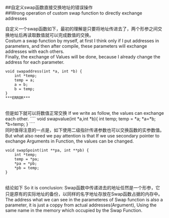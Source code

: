 ##自定义swap函数直接交换地址的错误操作  
##Wrong operation of custom swap function to directly exchange addresses  
  
自定义一个swap函数如下，最初的理解是只要将地址传进去了，两个形参之间交换地址后再读取数值就可以完成数值的交换。  
Costum a swap function by myself, at first I think only if I put addresses in parameters, and then after compile, these parameters will exchange addresses with each others.   
Finally, the exchange of Values will be done, because I already change the address for each parameter.  
````
void swapaddress(int *a, int *b) {
    int *temp;
    temp = a;
    a = b;
    b = temp;
}
***ERROR***
````
<br/>  
但是如下就可以将数值正常交换    
If we write as follow, the values can exchange each other.    
````
void swapvalue(int *a,int *b){
	int temp;
	temp = *a;
	*a=*b;
	*b=temp;
}
````
  
    
 <br/> 
同时值得注意的一点是，如下使用二级指针传递参数也可以交换函数的实参数值。  
But what also need we pay attention is that If we use secondary pointer to exchange Arguments in Function, the values can be changed.    
  
````
void swapSpoint(int **pa, int **pb) {
    int *temp;
    temp = *pa;
    *pa = *pb;
    *pb = temp;
}
````
  
 <br/> 
结论如下  
So it is conclusion:  
Swap函数中传递进去的地址任然是一个形参，它只是原有的实际地址的备份，以同样的名字地址存放在Swap函数占据的内存中。  
The address what we can see in the parameteres of Swap function is also a parameter, it is just a coppy from actual addresses(Argument), Using the same name in the memory which occupied by the Swap Function.  

